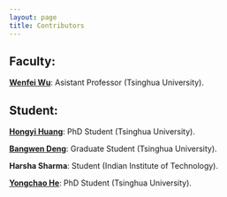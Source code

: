```yaml
---
layout: page
title: Contributors
---
```

## Faculty:

**[Wenfei Wu](https://wenfei-wu.github.io)**: Asistant Professor (Tsinghua University).


## Student:

**[Hongyi Huang](https://hongyi-huang.com)**: PhD Student (Tsinghua University).

**[Bangwen Deng](https://evandengdbw.github.io)**: Graduate Student (Tsinghua University).

**Harsha Sharma**: Student (Indian Institute of Technology).

**[Yongchao He](https://yongchaohe.github.io/)**: PhD Student (Tsinghua University).